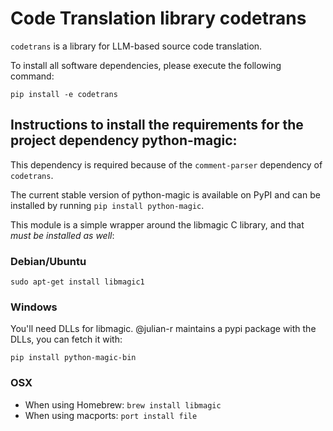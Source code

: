 # Code Translation library codetrans

`codetrans` is a library for LLM-based source code translation.

To install all software dependencies, please execute the following command:
```
pip install -e codetrans
```


## Instructions to install the requirements for the project dependency python-magic:

This dependency is required because of the `comment-parser` dependency of `codetrans`.

The current stable version of python-magic is available on PyPI and
can be installed by running `pip install python-magic`.

This module is a simple wrapper around the libmagic C library, and
that *must be installed as well*:

### Debian/Ubuntu

```
sudo apt-get install libmagic1
```

### Windows

You'll need DLLs for libmagic.  @julian-r maintains a pypi package with the DLLs, you can fetch it with:

```
pip install python-magic-bin
```

### OSX

- When using Homebrew: `brew install libmagic`
- When using macports: `port install file`
